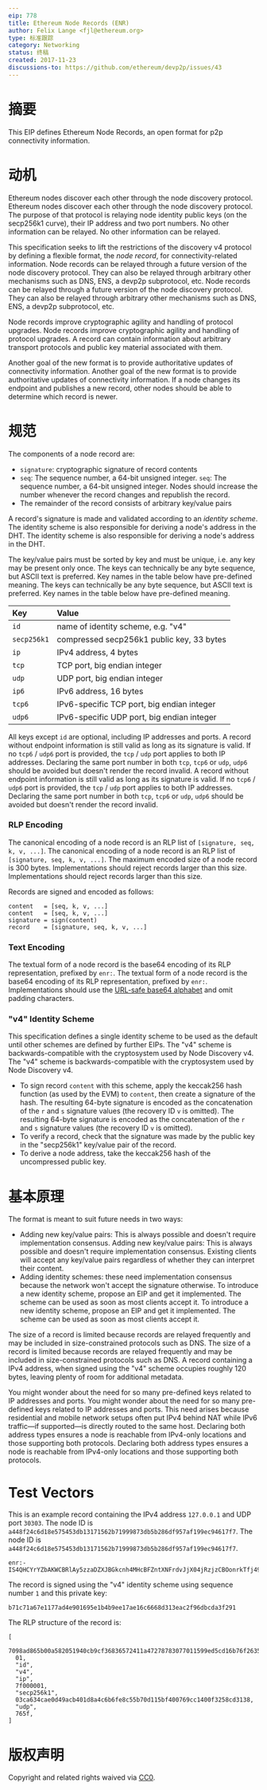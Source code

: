 ```yaml
---
eip: 778
title: Ethereum Node Records (ENR)
author: Felix Lange <fjl@ethereum.org>
type: 标准跟踪
category: Networking
status: 终稿
created: 2017-11-23
discussions-to: https://github.com/ethereum/devp2p/issues/43
---
```


# 摘要

This EIP defines Ethereum Node Records, an open format for p2p connectivity information.

# 动机

Ethereum nodes discover each other through the node discovery protocol. Ethereum nodes discover each other through the node discovery protocol. The purpose of that protocol is relaying node identity public keys (on the secp256k1 curve), their IP address and two port numbers. No other information can be relayed. No other information can be relayed.

This specification seeks to lift the restrictions of the discovery v4 protocol by defining a flexible format, the *node record*, for connectivity-related information. Node records can be relayed through a future version of the node discovery protocol. They can also be relayed through arbitrary other mechanisms such as DNS, ENS, a devp2p subprotocol, etc. Node records can be relayed through a future version of the node discovery protocol. They can also be relayed through arbitrary other mechanisms such as DNS, ENS, a devp2p subprotocol, etc.

Node records improve cryptographic agility and handling of protocol upgrades. Node records improve cryptographic agility and handling of protocol upgrades. A record can contain information about arbitrary transport protocols and public key material associated with them.

Another goal of the new format is to provide authoritative updates of connectivity information. Another goal of the new format is to provide authoritative updates of connectivity information. If a node changes its endpoint and publishes a new record, other nodes should be able to determine which record is newer.

# 规范

The components of a node record are:

- `signature`: cryptographic signature of record contents
- `seq`: The sequence number, a 64-bit unsigned integer. `seq`: The sequence number, a 64-bit unsigned integer. Nodes should increase the number whenever the record changes and republish the record.
-  The remainder of the record consists of arbitrary key/value pairs

A record's signature is made and validated according to an *identity scheme*. The identity scheme is also responsible for deriving a node's address in the DHT. The identity scheme is also responsible for deriving a node's address in the DHT.

The key/value pairs must be sorted by key and must be unique, i.e. any key may be present only once. The keys can technically be any byte sequence, but ASCII text is preferred. Key names in the table below have pre-defined meaning. The keys can technically be any byte sequence, but ASCII text is preferred. Key names in the table below have pre-defined meaning.

| Key         | Value                                      |
|:----------- |:------------------------------------------ |
| `id`        | name of identity scheme, e.g. "v4"         |
| `secp256k1` | compressed secp256k1 public key, 33 bytes  |
| `ip`        | IPv4 address, 4 bytes                      |
| `tcp`       | TCP port, big endian integer               |
| `udp`       | UDP port, big endian integer               |
| `ip6`       | IPv6 address, 16 bytes                     |
| `tcp6`      | IPv6-specific TCP port, big endian integer |
| `udp6`      | IPv6-specific UDP port, big endian integer |

All keys except `id` are optional, including IP addresses and ports. A record without endpoint information is still valid as long as its signature is valid. If no `tcp6` / `udp6` port is provided, the `tcp` / `udp` port applies to both IP addresses. Declaring the same port number in both `tcp`, `tcp6` or `udp`, `udp6` should be avoided but doesn't render the record invalid. A record without endpoint information is still valid as long as its signature is valid. If no `tcp6` / `udp6` port is provided, the `tcp` / `udp` port applies to both IP addresses. Declaring the same port number in both `tcp`, `tcp6` or `udp`, `udp6` should be avoided but doesn't render the record invalid.

### RLP Encoding

The canonical encoding of a node record is an RLP list of `[signature, seq, k, v, ...]`. The canonical encoding of a node record is an RLP list of `[signature, seq, k, v, ...]`. The maximum encoded size of a node record is 300 bytes. Implementations should reject records larger than this size. Implementations should reject records larger than this size.

Records are signed and encoded as follows:

    content   = [seq, k, v, ...]
    content   = [seq, k, v, ...]
    signature = sign(content)
    record    = [signature, seq, k, v, ...]

### Text Encoding

The textual form of a node record is the base64 encoding of its RLP representation, prefixed by `enr:`. The textual form of a node record is the base64 encoding of its RLP representation, prefixed by `enr:`. Implementations should use the [URL-safe base64 alphabet][base64url] and omit padding characters.

### "v4" Identity Scheme

This specification defines a single identity scheme to be used as the default until other schemes are defined by further EIPs. The "v4" scheme is backwards-compatible with the cryptosystem used by Node Discovery v4. The "v4" scheme is backwards-compatible with the cryptosystem used by Node Discovery v4.

- To sign record `content` with this scheme, apply the keccak256 hash function (as used by the EVM) to `content`, then create a signature of the hash. The resulting 64-byte signature is encoded as the concatenation of the `r` and `s` signature values (the recovery ID `v` is omitted). The resulting 64-byte signature is encoded as the concatenation of the `r` and `s` signature values (the recovery ID `v` is omitted).
- To verify a record, check that the signature was made by the public key in the "secp256k1" key/value pair of the record.
- To derive a node address, take the keccak256 hash of the uncompressed public key.

# 基本原理

The format is meant to suit future needs in two ways:

- Adding new key/value pairs: This is always possible and doesn't require implementation consensus. Adding new key/value pairs: This is always possible and doesn't require implementation consensus. Existing clients will accept any key/value pairs regardless of whether they can interpret their content.
- Adding identity schemes: these need implementation consensus because the network won't accept the signature otherwise. To introduce a new identity scheme, propose an EIP and get it implemented. The scheme can be used as soon as most clients accept it. To introduce a new identity scheme, propose an EIP and get it implemented. The scheme can be used as soon as most clients accept it.

The size of a record is limited because records are relayed frequently and may be included in size-constrained protocols such as DNS. The size of a record is limited because records are relayed frequently and may be included in size-constrained protocols such as DNS. A record containing a IPv4 address, when signed using the "v4" scheme occupies roughly 120 bytes, leaving plenty of room for additional metadata.

You might wonder about the need for so many pre-defined keys related to IP addresses and ports. You might wonder about the need for so many pre-defined keys related to IP addresses and ports. This need arises because residential and mobile network setups often put IPv4 behind NAT while IPv6 traffic—if supported—is directly routed to the same host. Declaring both address types ensures a node is reachable from IPv4-only locations and those supporting both protocols. Declaring both address types ensures a node is reachable from IPv4-only locations and those supporting both protocols.

# Test Vectors

This is an example record containing the IPv4 address `127.0.0.1` and UDP port `30303`. The node ID is `a448f24c6d18e575453db13171562b71999873db5b286df957af199ec94617f7`. The node ID is `a448f24c6d18e575453db13171562b71999873db5b286df957af199ec94617f7`.

```text
enr:-IS4QHCYrYZbAKWCBRlAy5zzaDZXJBGkcnh4MHcBFZntXNFrdvJjX04jRzjzCBOonrkTfj499SZuOh8R33Ls8RRcy5wBgmlkgnY0gmlwhH8AAAGJc2VjcDI1NmsxoQPKY0yuDUmstAHYpMa2_oxVtw0RW_QAdpzBQA8yWM0xOIN1ZHCCdl8
```

The record is signed using the "v4" identity scheme using sequence number `1` and this private key:

```text
b71c71a67e1177ad4e901695e1b4b9ee17ae16c6668d313eac2f96dbcda3f291
```

The RLP structure of the record is:

```text
[
  7098ad865b00a582051940cb9cf36836572411a47278783077011599ed5cd16b76f2635f4e234738f30813a89eb9137e3e3df5266e3a1f11df72ecf1145ccb9c,
  01,
  "id",
  "v4",
  "ip",
  7f000001,
  "secp256k1",
  03ca634cae0d49acb401d8a4c6b6fe8c55b70d115bf400769cc1400f3258cd3138,
  "udp",
  765f,
]
```

# 版权声明

Copyright and related rights waived via [CC0](../LICENSE.md).

[base64url]: https://tools.ietf.org/html/rfc4648#section-5

